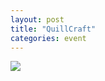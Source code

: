 ```yaml
---
layout: post
title: "QuillCraft"
categories: event
---
```

![](https://pics.livejournal.com/quillcraft/pic/001pg1ax)

